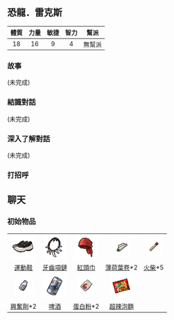##  恐龍．雷克斯

|體質|力量|敏捷|智力|幫派|
|:--:|:--:|:--:|:--:|:--:|
|18|16|9|4|無幫派|

### 故事

(未完成)

### 結識對話

(未完成)

### 深入了解對話

(未完成)


### 打招呼

## 聊天

### 初始物品

||||||
|:--:|:--:|:--:|:--:|:--:|
| ![img](images/item_pic_QX.png) | ![img](images/item_pic_YCXL.png) | ![img](images/item_pic_HTJ.png) | ![img](images/item_pic_BHYJ.png) | ![img](images/item_pic_HC.png) |
| [運動鞋](道具.md#運動鞋) | [牙齒項鏈](道具.md#牙齒項鏈) | [紅頭巾](道具.md#紅頭巾) | [薄荷葉卷](道具.md#薄荷葉卷)*2 | [火柴](道具.md#火柴)*5 |
| ![img](images/item_pic_XFJ.png) | ![img](images/item_pic_PJ.png) | ![img](images/item_pic_DBF.png) | ![img](images/item_pic_PBM.png) |  |
| [興奮劑](道具.md#興奮劑)*2 | [啤酒](道具.md#啤酒) | [蛋白粉](道具.md#蛋白粉)*2 | [超辣泡麵](道具.md#超辣泡麵) |  |

